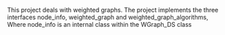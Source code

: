 This project deals with weighted graphs.
The project implements the three interfaces node_info, weighted_graph
and weighted_graph_algorithms, Where node_info is an internal class within the WGraph_DS class